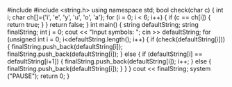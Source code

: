 #include <iostream>
#include <string.h>
using namespace std;
bool check(char c)
{
int i;
char ch[]={'i', 'e', 'y', 'u', 'o', 'a'};
for (i = 0; i < 6; i++)
{
    if (c == ch[i])
    {
        return true;
    }
}
return false;
}
int main()
{
string defaultString;
string finalString;
int j = 0;
cout << "Input symbols: ";
cin >> defaultString;
for (unsigned int i = 0; i<defaultString.length(); i++)
{
    if (check(defaultString[i]))
    {
        finalString.push_back(defaultString[i]);
        finalString.push_back(defaultString[i]);
    }
    else
    {
        if (defaultString[i] == defaultString[i+1])
        {
           finalString.push_back(defaultString[i]);
           i++;
        }
        else
        {
            finalString.push_back(defaultString[i]);
        }
    }
}
cout << finalString;
system ("PAUSE");
return 0;
}
